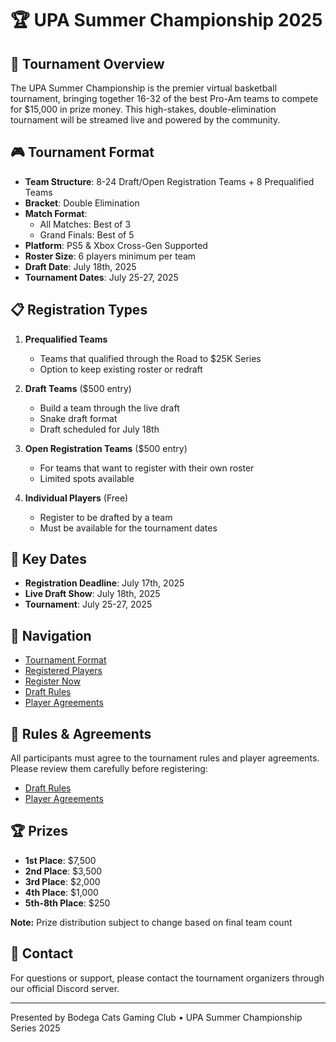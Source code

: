 # 🏆 UPA Summer Championship 2025

## 📅 Tournament Overview
The UPA Summer Championship is the premier virtual basketball tournament, bringing together 16-32 of the best Pro-Am teams to compete for $15,000 in prize money. This high-stakes, double-elimination tournament will be streamed live and powered by the community.

## 🎮 Tournament Format

- **Team Structure**: 8-24 Draft/Open Registration Teams + 8 Prequalified Teams
- **Bracket**: Double Elimination
- **Match Format**: 
  - All Matches: Best of 3
  - Grand Finals: Best of 5
- **Platform**: PS5 & Xbox Cross-Gen Supported
- **Roster Size**: 6 players minimum per team
- **Draft Date**: July 18th, 2025
- **Tournament Dates**: July 25-27, 2025

## 📋 Registration Types

1. **Prequalified Teams**
   - Teams that qualified through the Road to $25K Series
   - Option to keep existing roster or redraft

2. **Draft Teams** ($500 entry)
   - Build a team through the live draft
   - Snake draft format
   - Draft scheduled for July 18th

3. **Open Registration Teams** ($500 entry)
   - For teams that want to register with their own roster
   - Limited spots available

4. **Individual Players** (Free)
   - Register to be drafted by a team
   - Must be available for the tournament dates

## 📅 Key Dates

- **Registration Deadline**: July 17th, 2025
- **Live Draft Show**: July 18th, 2025
- **Tournament**: July 25-27, 2025

## 📂 Navigation

- [Tournament Format](Information/format.html)
- [Registered Players](DraftBoard/playerList.html)
- [Register Now](Registration/newRegistration.html)
- [Draft Rules](Rules%20&%20Agreements/draftRules.html)
- [Player Agreements](Rules%20&%20Agreements/rulesAgreement.html)

## 📝 Rules & Agreements

All participants must agree to the tournament rules and player agreements. Please review them carefully before registering:

- [Draft Rules](Rules%20&%20Agreements/draftRules.html)
- [Player Agreements](Rules%20&%20Agreements/rulesAgreement.html)

## 🏆 Prizes

- **1st Place**: $7,500
- **2nd Place**: $3,500
- **3rd Place**: $2,000
- **4th Place**: $1,000
- **5th-8th Place**: $250

**Note:** Prize distribution subject to change based on final team count

## 📧 Contact

For questions or support, please contact the tournament organizers through our official Discord server.

---

Presented by Bodega Cats Gaming Club • UPA Summer Championship Series 2025
